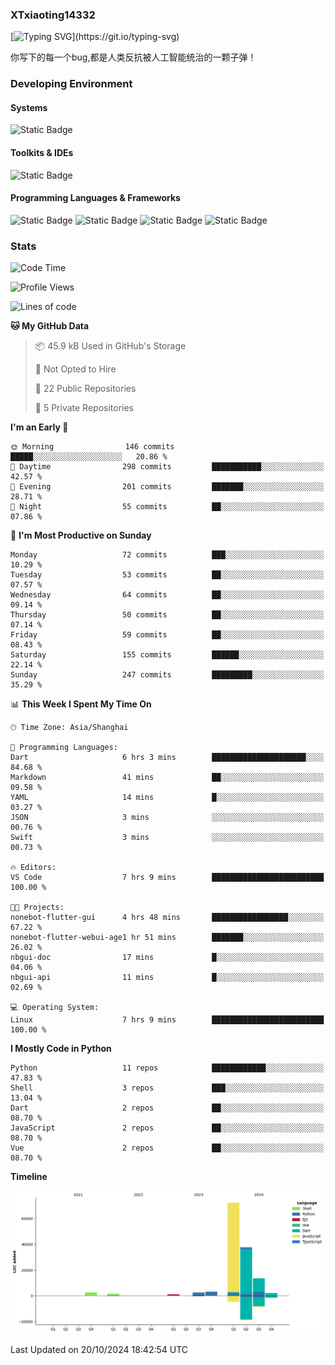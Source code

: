 ### XTxiaoting14332

[![Typing SVG](https://readme-typing-svg.herokuapp.com?font=JetBrians+Mono&pause=1000&random=false&width=435&lines=Hello+World!)](https://git.io/typing-svg)

你写下的每一个bug,都是人类反抗被人工智能统治的一颗子弹！

### Developing Environment

#### Systems

![Static Badge](https://img.shields.io/badge/Ubuntu-%20?style=flat-square&logo=ubuntu&logoColor=white&color=E34F26)

#### Toolkits & IDEs

![Static Badge](https://img.shields.io/badge/Visual%20Studio%20Code-%20?style=flat-square&logo=visualstudiocode&logoColor=white&color=blue)

#### Programming Languages & Frameworks

![Static Badge](https://img.shields.io/badge/Dart-%20?style=flat-square&logo=dart&logoColor=white&color=0175C2)
![Static Badge](https://img.shields.io/badge/Flutter-%20?style=flat-square&logo=flutter&logoColor=white&color=02569B)
![Static Badge](https://img.shields.io/badge/Python-%20?style=flat-square&logo=python&logoColor=white&color=E7A781)
![Static Badge](https://img.shields.io/badge/Bash%20Shell-%20?style=flat-square&logo=shell&logoColor=white&color=49D868)

### Stats

<!--START_SECTION:waka-->
![Code Time](http://img.shields.io/badge/Code%20Time-149%20hrs%2035%20mins-blue)

![Profile Views](http://img.shields.io/badge/Profile%20Views-0-blue)

![Lines of code](https://img.shields.io/badge/From%20Hello%20World%20I%27ve%20Written-136.1%20thousand%20lines%20of%20code-blue)

**🐱 My GitHub Data** 

> 📦 45.9 kB Used in GitHub's Storage 
 > 
> 🚫 Not Opted to Hire
 > 
> 📜 22 Public Repositories 
 > 
> 🔑 5 Private Repositories 
 > 
**I'm an Early 🐤** 

```text
🌞 Morning                146 commits         █████░░░░░░░░░░░░░░░░░░░░   20.86 % 
🌆 Daytime                298 commits         ███████████░░░░░░░░░░░░░░   42.57 % 
🌃 Evening                201 commits         ███████░░░░░░░░░░░░░░░░░░   28.71 % 
🌙 Night                  55 commits          ██░░░░░░░░░░░░░░░░░░░░░░░   07.86 % 
```
📅 **I'm Most Productive on Sunday** 

```text
Monday                   72 commits          ███░░░░░░░░░░░░░░░░░░░░░░   10.29 % 
Tuesday                  53 commits          ██░░░░░░░░░░░░░░░░░░░░░░░   07.57 % 
Wednesday                64 commits          ██░░░░░░░░░░░░░░░░░░░░░░░   09.14 % 
Thursday                 50 commits          ██░░░░░░░░░░░░░░░░░░░░░░░   07.14 % 
Friday                   59 commits          ██░░░░░░░░░░░░░░░░░░░░░░░   08.43 % 
Saturday                 155 commits         ██████░░░░░░░░░░░░░░░░░░░   22.14 % 
Sunday                   247 commits         █████████░░░░░░░░░░░░░░░░   35.29 % 
```


📊 **This Week I Spent My Time On** 

```text
🕑︎ Time Zone: Asia/Shanghai

💬 Programming Languages: 
Dart                     6 hrs 3 mins        █████████████████████░░░░   84.68 % 
Markdown                 41 mins             ██░░░░░░░░░░░░░░░░░░░░░░░   09.58 % 
YAML                     14 mins             █░░░░░░░░░░░░░░░░░░░░░░░░   03.27 % 
JSON                     3 mins              ░░░░░░░░░░░░░░░░░░░░░░░░░   00.76 % 
Swift                    3 mins              ░░░░░░░░░░░░░░░░░░░░░░░░░   00.73 % 

🔥 Editors: 
VS Code                  7 hrs 9 mins        █████████████████████████   100.00 % 

🐱‍💻 Projects: 
nonebot-flutter-gui      4 hrs 48 mins       █████████████████░░░░░░░░   67.22 % 
nonebot-flutter-webui-age1 hr 51 mins        ███████░░░░░░░░░░░░░░░░░░   26.02 % 
nbgui-doc                17 mins             █░░░░░░░░░░░░░░░░░░░░░░░░   04.06 % 
nbgui-api                11 mins             █░░░░░░░░░░░░░░░░░░░░░░░░   02.69 % 

💻 Operating System: 
Linux                    7 hrs 9 mins        █████████████████████████   100.00 % 
```

**I Mostly Code in Python** 

```text
Python                   11 repos            ████████████░░░░░░░░░░░░░   47.83 % 
Shell                    3 repos             ███░░░░░░░░░░░░░░░░░░░░░░   13.04 % 
Dart                     2 repos             ██░░░░░░░░░░░░░░░░░░░░░░░   08.70 % 
JavaScript               2 repos             ██░░░░░░░░░░░░░░░░░░░░░░░   08.70 % 
Vue                      2 repos             ██░░░░░░░░░░░░░░░░░░░░░░░   08.70 % 
```



**Timeline**

![Lines of Code chart](https://raw.githubusercontent.com/XTxiaoting14332/XTxiaoting14332/main/assets/bar_graph.png)


 Last Updated on 20/10/2024 18:42:54 UTC
<!--END_SECTION:waka-->